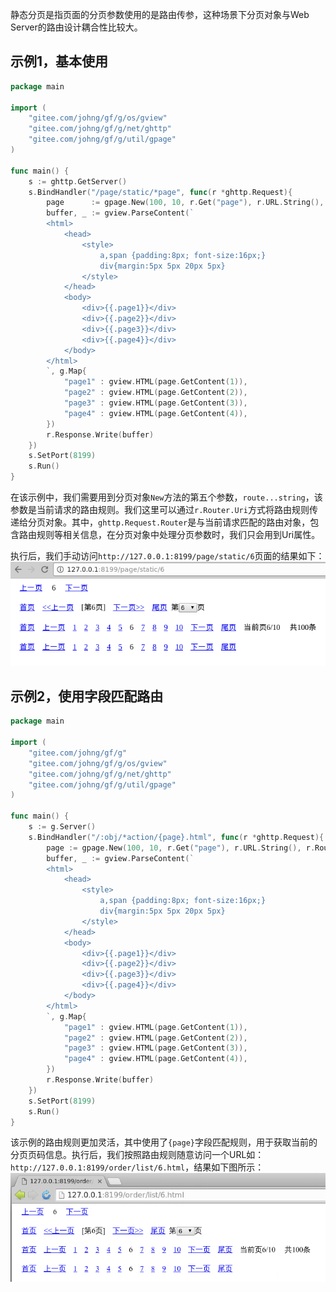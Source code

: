 静态分页是指页面的分页参数使用的是路由传参，这种场景下分页对象与Web Server的路由设计耦合性比较大。

## 示例1，基本使用
```go
package main

import (
    "gitee.com/johng/gf/g/os/gview"
    "gitee.com/johng/gf/g/net/ghttp"
    "gitee.com/johng/gf/g/util/gpage"
)

func main() {
    s := ghttp.GetServer()
    s.BindHandler("/page/static/*page", func(r *ghttp.Request){
        page      := gpage.New(100, 10, r.Get("page"), r.URL.String(), r.Router)
        buffer, _ := gview.ParseContent(`
        <html>
            <head>
                <style>
                    a,span {padding:8px; font-size:16px;}
                    div{margin:5px 5px 20px 5px}
                </style>
            </head>
            <body>
                <div>{{.page1}}</div>
                <div>{{.page2}}</div>
                <div>{{.page3}}</div>
                <div>{{.page4}}</div>
            </body>
        </html>
        `, g.Map{
            "page1" : gview.HTML(page.GetContent(1)),
            "page2" : gview.HTML(page.GetContent(2)),
            "page3" : gview.HTML(page.GetContent(3)),
            "page4" : gview.HTML(page.GetContent(4)),
        })
        r.Response.Write(buffer)
    })
    s.SetPort(8199)
    s.Run()
}
```

在该示例中，我们需要用到分页对象```New```方法的第五个参数，```route...string```，该参数是当前请求的路由规则。我们这里可以通过```r.Router.Uri```方式将路由规则传递给分页对象。其中，```ghttp.Request.Router```是与当前请求匹配的路由对象，包含路由规则等相关信息，在分页对象中处理分页参数时，我们只会用到Uri属性。

执行后，我们手动访问```http://127.0.0.1:8199/page/static/6```页面的结果如下：
![](images/Selection_999134.png)

## 示例2，使用字段匹配路由

```go
package main

import (
    "gitee.com/johng/gf/g"
    "gitee.com/johng/gf/g/os/gview"
    "gitee.com/johng/gf/g/net/ghttp"
    "gitee.com/johng/gf/g/util/gpage"
)

func main() {
    s := g.Server()
    s.BindHandler("/:obj/*action/{page}.html", func(r *ghttp.Request){
        page := gpage.New(100, 10, r.Get("page"), r.URL.String(), r.Router)
        buffer, _ := gview.ParseContent(`
        <html>
            <head>
                <style>
                    a,span {padding:8px; font-size:16px;}
                    div{margin:5px 5px 20px 5px}
                </style>
            </head>
            <body>
                <div>{{.page1}}</div>
                <div>{{.page2}}</div>
                <div>{{.page3}}</div>
                <div>{{.page4}}</div>
            </body>
        </html>
        `, g.Map{
            "page1" : gview.HTML(page.GetContent(1)),
            "page2" : gview.HTML(page.GetContent(2)),
            "page3" : gview.HTML(page.GetContent(3)),
            "page4" : gview.HTML(page.GetContent(4)),
        })
        r.Response.Write(buffer)
    })
    s.SetPort(8199)
    s.Run()
}
```
该示例的路由规则更加灵活，其中使用了```{page}```字段匹配规则，用于获取当前的分页页码信息。执行后，我们按照路由规则随意访问一个URL如：```http://127.0.0.1:8199/order/list/6.html```，结果如下图所示：
![](images/QQ截图20180806223424.png)